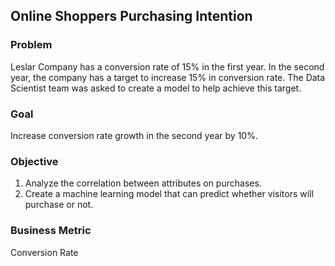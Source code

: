 ## Online Shoppers Purchasing Intention <br />

### Problem
Leslar Company has a conversion rate of 15% in the first year. In the second year, the company has a target to increase 15% in conversion rate. The Data Scientist team was asked to create a model to help achieve this target.

### Goal
Increase conversion rate growth in the second year by 10%.

### Objective
1. Analyze the correlation between attributes on purchases.
2. Create a machine learning model that can predict whether visitors will purchase or not.

### Business Metric
Conversion Rate
